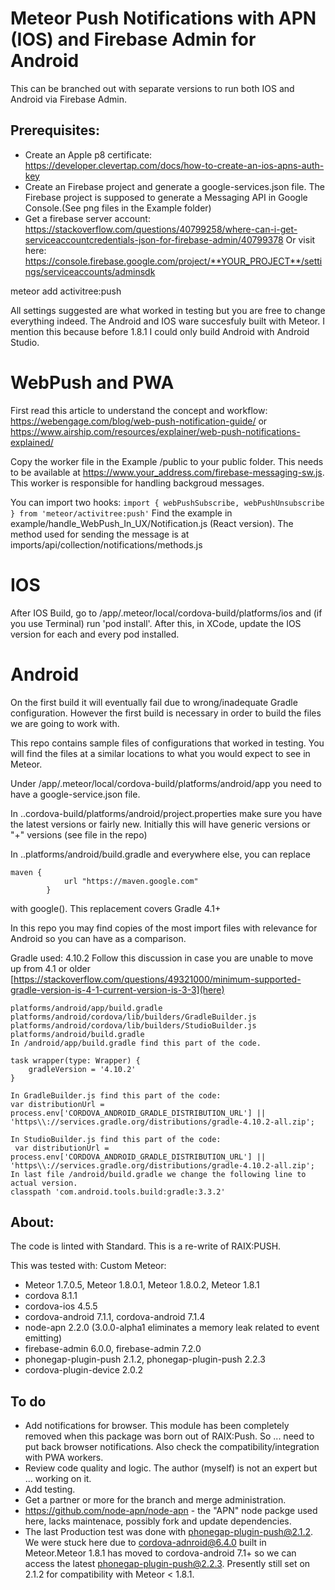 # Meteor Push Notifications with APN (IOS) and Firebase Admin for Android
This can be branched out with separate versions to run both IOS and Android via Firebase Admin.

## Prerequisites:

* Create an Apple p8 certificate: https://developer.clevertap.com/docs/how-to-create-an-ios-apns-auth-key
* Create an Firebase project and generate a google-services.json file. The Firebase project is supposed to generate a Messaging API in Google Console.(See png files in the Example folder)
* Get a firebase server account: https://stackoverflow.com/questions/40799258/where-can-i-get-serviceaccountcredentials-json-for-firebase-admin/40799378
Or visit here: https://console.firebase.google.com/project/**YOUR_PROJECT**/settings/serviceaccounts/adminsdk

meteor add activitree:push

All settings suggested are what worked in testing but you are free to change everything indeed.
The Android and IOS ware succesfuly built with Meteor. I mention this because before 1.8.1 I could only build Android with Android Studio.


# WebPush and PWA
First read this article to understand the concept and workflow: https://webengage.com/blog/web-push-notification-guide/ or https://www.airship.com/resources/explainer/web-push-notifications-explained/

Copy the worker file in the Example /public to your public folder. This needs to be available at https://www.your_address.com/firebase-messaging-sw.js. This worker is responsible for handling backgroud messages.

You can import two hooks: ``` import { webPushSubscribe, webPushUnsubscribe } from 'meteor/activitree:push' ```
Find the example in example/handle_WebPush_In_UX/Notification.js (React version). The method used for sending the message is at imports/api/collection/notifications/methods.js


# IOS
After IOS Build, go to /app/.meteor/local/cordova-build/platforms/ios and (if you use Terminal) run 'pod install'. After this, in XCode, update the IOS version for each and every pod installed.

# Android
On the first build it will eventually fail due to wrong/inadequate Gradle configuration. However the first build is necessary in order to build the files we are going to work with.

This repo contains sample files of configurations that worked in testing. You will find the files at a similar locations to what you would expect to see in Meteor.

Under /app/.meteor/local/cordova-build/platforms/android/app you need to have a google-service.json file.

In ..cordova-build/platforms/android/project.properties make sure you have the latest versions or fairly new. Initially this will have generic versions or "+" versions (see file in the repo)

In ..platforms/android/build.gradle and everywhere else, you can replace
```
maven {
            url "https://maven.google.com"
        }
```
with google(). This replacement covers Gradle 4.1+

In this repo you may find copies of the most import files with relevance for Android so you can have as a comparison.

Gradle used: 4.10.2
Follow this discussion in case you are unable to move up from 4.1 or older [https://stackoverflow.com/questions/49321000/minimum-supported-gradle-version-is-4-1-current-version-is-3-3](here)

```
platforms/android/app/build.gradle
platforms/android/cordova/lib/builders/GradleBuilder.js
platforms/android/cordova/lib/builders/StudioBuilder.js
platforms/android/build.gradle
In /android/app/build.gradle find this part of the code.

task wrapper(type: Wrapper) {
    gradleVersion = '4.10.2'
}

In GradleBuilder.js find this part of the code:
var distributionUrl = process.env['CORDOVA_ANDROID_GRADLE_DISTRIBUTION_URL'] || 'https\\://services.gradle.org/distributions/gradle-4.10.2-all.zip';

In StudioBuilder.js find this part of the code:
 var distributionUrl = process.env['CORDOVA_ANDROID_GRADLE_DISTRIBUTION_URL'] || 'https\\://services.gradle.org/distributions/gradle-4.10.2-all.zip';
In last file /android/build.gradle we change the following line to actual version. 
classpath 'com.android.tools.build:gradle:3.3.2'
```

## About:
The code is linted with Standard.
This is a re-write of RAIX:PUSH.

This was tested with:
Custom Meteor:
* Meteor 1.7.0.5, Meteor 1.8.0.1, Meteor 1.8.0.2, Meteor 1.8.1
* cordova 8.1.1
* cordova-ios 4.5.5
* cordova-android 7.1.1, cordova-android 7.1.4
* node-apn 2.2.0 (3.0.0-alpha1 eliminates a memory leak related to event emitting)
* firebase-admin 6.0.0, firebase-admin 7.2.0
* phonegap-plugin-push 2.1.2, phonegap-plugin-push 2.2.3 
* cordova-plugin-device 2.0.2

## To do
* Add notifications for browser. This module has been completely removed when this package was born out of RAIX:Push. So ... need to put back browser notifications. Also check the compatibility/integration with PWA workers.
* Review code quality and logic. The author (myself) is not an expert but ... working on it.
* Add testing.
* Get a partner or more for the branch and merge administration.
* https://github.com/node-apn/node-apn - the "APN" node packge used here, lacks maintenace, possibly fork and update dependencies.
* The last Production test was done with phonegap-plugin-push@2.1.2. We were stuck here due to cordova-adnroid@6.4.0 built in Meteor.Meteor 1.8.1 has moved to cordova-android 7.1+ so we can access the latest phonegap-plugin-push@2.2.3.
Presently still set on 2.1.2 for compatibility with Meteor < 1.8.1.



